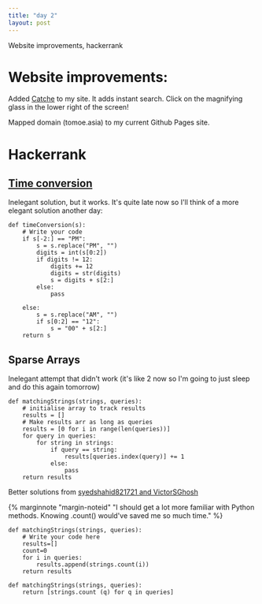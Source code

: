 ```yaml
---
title: "day 2"
layout: post
---
```

Website improvements, hackerrank 
<!--more-->
# Website improvements: 
Added [Catche](https://try.catche.co/) to my site. It adds instant search. Click on the magnifying glass in the lower right of the screen!

Mapped domain (tomoe.asia) to my current Github Pages site.

# Hackerrank
## [Time conversion](https://www.hackerrank.com/challenges/one-month-preparation-kit-time-conversion/problem?isFullScreen=true)

Inelegant solution, but it works. It's quite late now so I'll think of a more elegant solution another day: 
```
def timeConversion(s):
    # Write your code
    if s[-2:] == "PM":
        s = s.replace("PM", "")
        digits = int(s[0:2])
        if digits != 12:
            digits += 12
            digits = str(digits)
            s = digits + s[2:]
        else:
            pass

    else:
        s = s.replace("AM", "")
        if s[0:2] == "12":
            s = "00" + s[2:]
    return s

```

## Sparse Arrays

Inelegant attempt that didn't work (it's like 2 now so I'm going to just sleep and do this again tomorrow)

```
def matchingStrings(strings, queries):
    # initialise array to track results
    results = []
    # Make results arr as long as queries
    results = [0 for i in range(len(queries))]
    for query in queries:
        for string in strings:
            if query == string:
                results[queries.index(query)] += 1 
            else: 
                pass
    return results 
```

Better solutions from [syedshahid821721 and VictorSGhosh](https://www.hackerrank.com/challenges/one-month-preparation-kit-sparse-arrays/forum/comments/1028765?isFullScreen=true&h_l=interview&playlist_slugs%5B%5D=preparation-kits&playlist_slugs%5B%5D=one-month-preparation-kit&playlist_slugs%5B%5D=one-month-week-one&h_r=next-challenge&h_v=zen)

{% marginnote "margin-noteid" "I should get a lot more familiar with Python methods. Knowing .count() would've saved me so much time." %}
```
def matchingStrings(strings, queries):
    # Write your code here
    results=[] 
    count=0
    for i in queries:
        results.append(strings.count(i)) 
    return results
```

```
def matchingStrings(strings, queries):
    return [strings.count (q) for q in queries]
```


